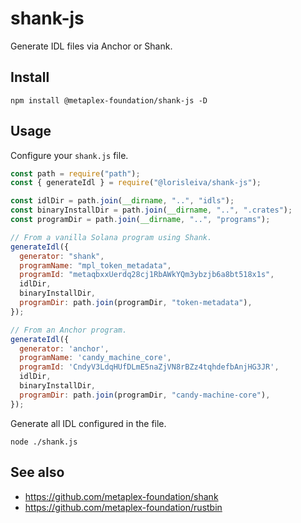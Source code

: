 # shank-js

Generate IDL files via Anchor or Shank.

## Install

```
npm install @metaplex-foundation/shank-js -D
```

## Usage

Configure your `shank.js` file.

```js
const path = require("path");
const { generateIdl } = require("@lorisleiva/shank-js");

const idlDir = path.join(__dirname, "..", "idls");
const binaryInstallDir = path.join(__dirname, "..", ".crates");
const programDir = path.join(__dirname, "..", "programs");

// From a vanilla Solana program using Shank.
generateIdl({
  generator: "shank",
  programName: "mpl_token_metadata",
  programId: "metaqbxxUerdq28cj1RbAWkYQm3ybzjb6a8bt518x1s",
  idlDir,
  binaryInstallDir,
  programDir: path.join(programDir, "token-metadata"),
});

// From an Anchor program.
generateIdl({  
  generator: 'anchor',
  programName: 'candy_machine_core',
  programId: 'CndyV3LdqHUfDLmE5naZjVN8rBZz4tqhdefbAnjHG3JR',
  idlDir,
  binaryInstallDir,
  programDir: path.join(programDir, "candy-machine-core"),
});
```

Generate all IDL configured in the file.

```
node ./shank.js
```

## See also
- https://github.com/metaplex-foundation/shank
- https://github.com/metaplex-foundation/rustbin
